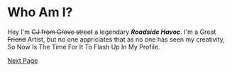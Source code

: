 # Who Am I? 

Hey I'm ~~CJ from Grove street~~ a legendary __***Roadside Havoc***__. 
I'm a Great ~~Friend~~ Artist, but no one appriciates that as no one has seen my creativity,
So Now Is The Time For It To Flash Up In My Profile.

[Next Page](/pg2.md)
